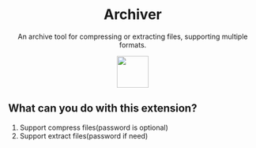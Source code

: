 <h1 align="center">
  <strong>Archiver</strong>
</h1>
<p align="center">An archive tool for compressing or extracting files, supporting multiple formats.</p>

<p align="center">
  <a title="Install Archiver Raycast Extension" href="https://www.raycast.com/JinShi/archiver#install">
    <img height="64" style="height: 64px" src="https://assets.raycast.com/JinShi/archiver/install_button@2x.png">
  </a>          
</p>

## What can you do with this extension?

1. Support compress files(password is optional)
2. Support extract files(password if need)
